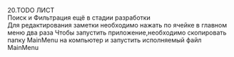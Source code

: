 20.TODO ЛИСТ  
Поиск и Фильтрация ещё в стадии разработки  
Для редактирования заметки необходимо нажать по ячейке в главном меню два раза
Чтобы запустить приложение,необходимо скопировать папку MainMenu на компьютер и запустить исполняемый файл MainMenu

